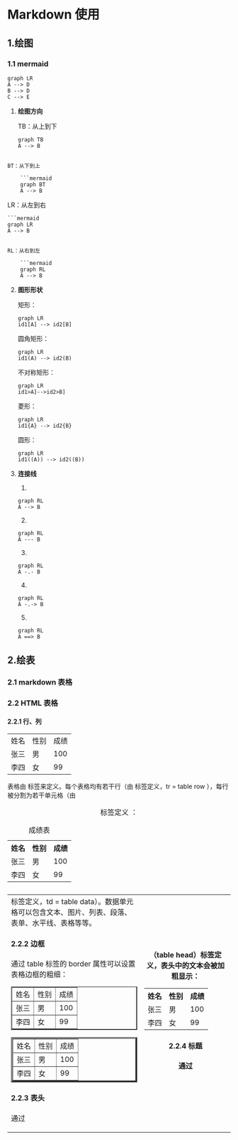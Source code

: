 # Markdown 使用

## 1.绘图

### 1.1 mermaid

```mermaid
graph LR
A --> D
B --> D
C --> E
```

1. **绘图方向**

    TB：从上到下 
    
    ```mermaid
    graph TB
    A --> B
    ```
```
    
BT：从下到上
    
    ```mermaid
    graph BT
    A --> B
```

LR：从左到右 
    
    ```mermaid
    graph LR
    A --> B
```
    
RL：从右到左
    
    ```mermaid
    graph RL
    A --> B
```

2. **图形形状**

    矩形：

    ```mermaid
    graph LR
    id1[A] --> id2[B]
    ```
    圆角矩形：

    ```mermaid
    graph LR
    id1(A) --> id2(B)
    ```

    不对称矩形：

    ```mermaid
    graph LR
    id1>A]-->id2>B]
    ```

    菱形：

    ```mermaid
    graph LR
    id1{A} --> id2{B}
    ```

    圆形：

    ```mermaid
    graph LR
    id1((A)) --> id2((B))
    ```

3. **连接线**

    1.

    ```mermaid
    graph RL
    A --> B
    ```

    2.

    ```mermaid
    graph RL
    A --- B
    ```

    3.

    ```mermaid
    graph RL
    A -.- B
    ```

    4.

    ```mermaid
    graph RL
    A -.-> B
    ```

    5.

    ```mermaid
    graph RL
    A ==> B
    ```




## 2.绘表

### 2.1 markdown 表格

### 2.2 HTML 表格

#### 2.2.1 行、列

<table>
    <tr>
        <td>姓名</td>
        <td>性别</td>
        <td>成绩</td>
    </tr>
        <td>张三</td>
        <td>男</td>
        <td>100</td>
    </tr>
    </tr>
        <td>李四</td>
        <td>女</td>
        <td>99</td>
    </tr>
</table>

表格由 <table> 标签来定义。每个表格均有若干行（由 <tr> 标签定义，tr = table row ），每行被分割为若干单元格（由 <td> 标签定义，td = table data）。数据单元格可以包含文本、图片、列表、段落、表单、水平线、表格等等。

#### 2.2.2 边框

通过 table 标签的 border 属性可以设置表格边框的粗细：

<table border = "2">
    <tr>
        <td>姓名</td>
        <td>性别</td>
        <td>成绩</td>
    </tr>
        <td>张三</td>
        <td>男</td>
        <td>100</td>
    </tr>
    </tr>
        <td>李四</td>
        <td>女</td>
        <td>99</td>
    </tr>
</table>

<table border = "4">
    <tr>
        <td>姓名</td>
        <td>性别</td>
        <td>成绩</td>
    </tr>
        <td>张三</td>
        <td>男</td>
        <td>100</td>
    </tr>
    </tr>
        <td>李四</td>
        <td>女</td>
        <td>99</td>
    </tr>
</table>

#### 2.2.3 表头

通过<th>（table head）标签定义，表头中的文本会被加粗显示：

<table>
    <tr>
        <th>姓名</td>
        <th>性别</td>
        <th>成绩</td>
    </tr>
        <td>张三</td>
        <td>男</td>
        <td>100</td>
    </tr>
    </tr>
        <td>李四</td>
        <td>女</td>
        <td>99</td>
    </tr>
</table>

#### 2.2.4 标题

通过<caption>标签定义 ：

<table>
    <caption>成绩表</caption>
    <tr>
        <th>姓名</td>
        <th>性别</td>
        <th>成绩</td>
    </tr>
        <td>张三</td>
        <td>男</td>
        <td>100</td>
    </tr>
    </tr>
        <td>李四</td>
        <td>女</td>
        <td>99</td>
    </tr>
</table>

